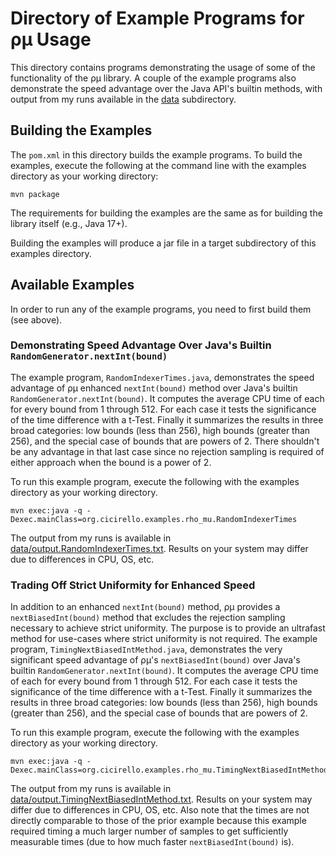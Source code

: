 # Directory of Example Programs for &rho;&mu; Usage

This directory contains programs demonstrating the usage of some of
the functionality of the &rho;&mu; library. A couple of the example
programs also demonstrate the speed advantage over the Java API's
builtin methods, with output from my runs available in the [data](data)
subdirectory.

## Building the Examples

The `pom.xml` in this directory builds the example programs. To build 
the examples, execute the following at the command line with the examples 
directory as your working directory:

```shell
mvn package
```

The requirements for building the examples are the same as for building
the library itself (e.g., Java 17+).

Building the examples will produce a jar file in a target subdirectory of
this examples directory.

## Available Examples

In order to run any of the example programs, you need to first build them (see above).

### Demonstrating Speed Advantage Over Java's Builtin `RandomGenerator.nextInt(bound)`

The example program, `RandomIndexerTimes.java`, demonstrates the speed advantage of &rho;&mu; 
enhanced `nextInt(bound)` method over Java's builtin `RandomGenerator.nextInt(bound)`. It computes
the average CPU time of each for every bound from 1 through 512. For each case it tests the 
significance of the time difference with a t-Test. Finally it summarizes the results in three
broad categories: low bounds (less than 256), high bounds (greater than 256), and the special
case of bounds that are powers of 2. There shouldn't be any advantage in that last case since
no rejection sampling is required of either approach when the bound is a power of 2. 

To run this example program, execute the following with the examples directory as your working
directory.

```Shell
mvn exec:java -q -Dexec.mainClass=org.cicirello.examples.rho_mu.RandomIndexerTimes
```

The output from my runs is available in [data/output.RandomIndexerTimes.txt](data/output.RandomIndexerTimes.txt).
Results on your system may differ due to differences in CPU, OS, etc.

### Trading Off Strict Uniformity for Enhanced Speed

In addition to an enhanced `nextInt(bound)` method, &rho;&mu; provides a `nextBiasedInt(bound)`
method that excludes the rejection sampling necessary to achieve strict uniformity. The purpose is
to provide an ultrafast method for use-cases where strict uniformity is not required. The example
program, `TimingNextBiasedIntMethod.java`, demonstrates the very significant speed advantage of 
&rho;&mu;'s `nextBiasedInt(bound)` over Java's builtin `RandomGenerator.nextInt(bound)`. It computes
the average CPU time of each for every bound from 1 through 512. For each case it tests the 
significance of the time difference with a t-Test. Finally it summarizes the results in three
broad categories: low bounds (less than 256), high bounds (greater than 256), and the special
case of bounds that are powers of 2. 

To run this example program, execute the following with the examples directory as your working
directory.

```Shell
mvn exec:java -q -Dexec.mainClass=org.cicirello.examples.rho_mu.TimingNextBiasedIntMethod
```

The output from my runs is available in [data/output.TimingNextBiasedIntMethod.txt](data/output.TimingNextBiasedIntMethod.txt).
Results on your system may differ due to differences in CPU, OS, etc. Also note that the times
are not directly comparable to those of the prior example because this example required timing a
much larger number of samples to get sufficiently measurable times (due to how much faster `nextBiasedInt(bound)` is).
